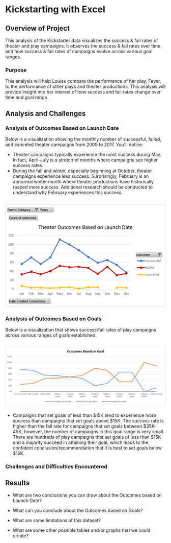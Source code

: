 # Kickstarting with Excel

## Overview of Project

This analysis of the Kickstarter data visualizes the success & fail rates of theater and play campaigns. It observes the success & fail rates over time and how success & fail rates of campaigns evolve across various goal ranges.

### Purpose

This analysis will help Louise compare the performance of her play, Fever, to the performance of other plays and theater productions. This analysis will provide insight into her interest of how success and fail rates change over time and goal range. 

## Analysis and Challenges

### Analysis of Outcomes Based on Launch Date

Below is a visualization showing the monthly number of successful, failed, and canceled theater campaigns from 2009 to 2017. You'll notice:
 * Theater campaigns typically experience the most success during May. In fact, April-July is a stretch of months where campaigns see higher success rates.
 * During the fall and winter, especially beginning at October, theater campaigns experience less success. Surprisingly, February is an abnormal winter month where theater productions have historically reaped more success. Additional research should be conducted to understand why February experiences this success.

![Theater_Outcomes_vs_Launch.png](https://github.com/tylerwe19/kickstarter_module1_challenge/blob/main/resources/Theater_Outcomes_vs_Launch.png)
---

### Analysis of Outcomes Based on Goals

Below is a visualization that shows success/fail rates of play campaigns across various ranges of goals established. 

![Outcomes_vs_Goals.png](https://github.com/tylerwe19/kickstarter_module1_challenge/blob/main/resources/Outcomes_vs_Goals.png)
---

 * Campaigns that set goals of less than $15K tend to experience more success than campaigns that set goals above $15K. The success rate is higher than the fail rate for campaigns that set goals between $35K-45K; however, the number of campaigns in this goal range is very small. There are hundreds of play campaigns that set goals of less than $15K and a majority succeed in attaining their goal, which leads to the confident conclusion/recommendation that it is best to set goals below $15K.



### Challenges and Difficulties Encountered

## Results

- What are two conclusions you can draw about the Outcomes based on Launch Date?

- What can you conclude about the Outcomes based on Goals?

- What are some limitations of this dataset?

- What are some other possible tables and/or graphs that we could create?
